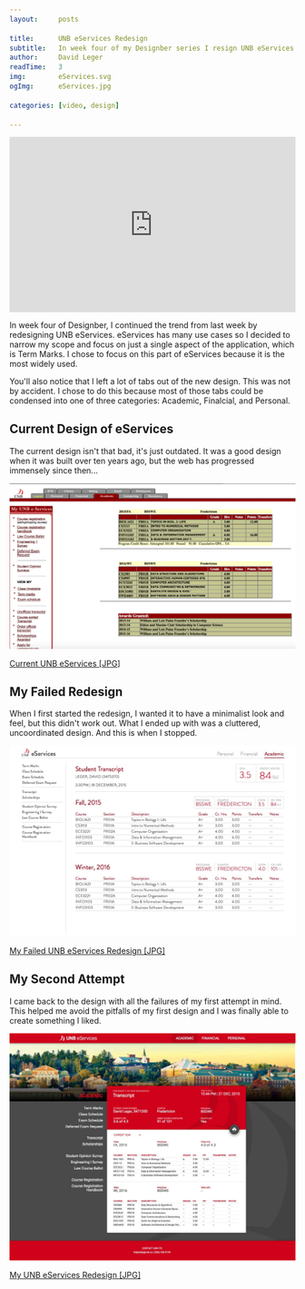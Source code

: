 ```yaml
---
layout:     posts

title:      UNB eServices Redesign
subtitle:   In week four of my Designber series I resign UNB eServices.
author:     David Leger
readTime:   3
img:        eServices.svg
ogImg:      eServices.jpg

categories: [video, design]

---
```


<div style="position: relative; padding-bottom: 56.25%; padding-top: 25px; height: 0;">
    <iframe style="position: absolute; top: 0; left: 0; width: 100%; height: 100%;" width="100%" height="auto" src="https://www.youtube.com/embed/K2ptCvUg9ZI?rel=0&amp;showinfo=0" frameborder="0" allowfullscreen></iframe>
</div>

In week four of Designber, I continued the trend from last week by redesigning UNB eServices. eServices has many use cases so I decided to narrow my scope and focus on just a single aspect of the application, which is Term Marks. I chose to focus on this part of eServices because it is the most widely used.

You'll also notice that I left a lot of tabs out of the new design. This was not by accident. I chose to do this because most of those tabs could be condensed into one of three categories: Academic, Finalcial, and Personal.

## Current Design of eServices

The current design isn't that bad, it's just outdated. It was a good design when it was built over ten years ago, but the web has progressed immensely since then...

![Current UNB eServices Design](/assets/img/post/eServices-current.jpg)

[Current UNB eServices [JPG]](/assets/img/post/eServices-current.jpg)

## My Failed Redesign

When I first started the redesign, I wanted it to have a minimalist look and feel, but this didn't work out. What I ended up with was a cluttered, uncoordinated design. And this is when I stopped.

![My Failed UNB eServices Redesign](/assets/img/post/eServices-failed.jpg)

[My Failed UNB eServices Redesign [JPG]](/assets/img/post/eServices-failed.jpg)

## My Second Attempt

I came back to the design with all the failures of my first attempt in mind. This helped me avoid the pitfalls of my first design and I was finally able to create something I liked.

![My UNB eServices Redesign](/assets/img/post/eServices.jpg)

[My UNB eServices Redesign [JPG]](/assets/img/post/eServices.jpg)